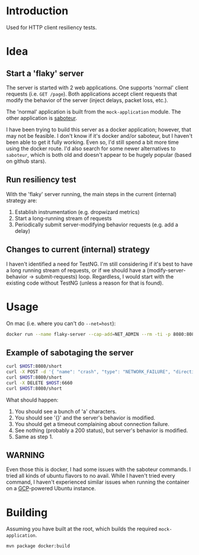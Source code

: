 # Introduction

Used for HTTP client resiliency tests.

# Idea

## Start a 'flaky' server

The server is started with 2 web applications.  One supports 'normal' client
requests (i.e. `GET /page`).  Both applications accept client requests that modify
the behavior of the server (inject delays, packet loss, etc.).

The 'normal' application is built from the `mock-application` module.  The
other application is [saboteur](https://github.com/tomakehurst/saboteur).

I have been trying to build this server as a docker application; however, that
may not be feasible.  I don't know if it's docker and/or saboteur, but I
haven't been able to get it fully working.  Even so, I'd still spend a bit more
time using the docker route.  I'd also search for some newer alternatives to
`saboteur`, which is both old and doesn't appear to be hugely popular (based on
github stars).

## Run resiliency test

With the 'flaky' server running, the main steps in the current (internal)
strategy are:

1. Establish instrumentation (e.g. dropwizard metrics)
1. Start a long-running stream of requests
1. Periodically submit server-modifying behavior requests (e.g. add a delay)

## Changes to current (internal) strategy

I haven't identified a need for TestNG.  I'm still considering if it's best to
have a long running stream of requests, or if we should have a
(modify-server-behavior -> submit-requests) loop.  Regardless, I would start
with the existing code without TestNG (unless a reason for that is found).

# Usage

On mac (i.e. where you can't do `--net=host`):

```sh
docker run --name flaky-server --cap-add=NET_ADMIN --rm -ti -p 8080:8080 -p 6660:6660 crankydillo/flaky-server
```

## Example of sabotaging the server

```sh
curl $HOST:8080/short
curl -X POST -d '{ "name": "crash", "type": "NETWORK_FAILURE", "direction": "IN", "to_port": 8080 }' $HOST:6660
curl $HOST:8080/short
curl -X DELETE $HOST:6660
curl $HOST:8080/short
```

What should happen:
1. You should see a bunch of 'a' characters.
1. You should see '{}' and the server's behavior is modified.
1. You should get a timeout complaining about connection failure.
1. See nothing (probably a 200 status), but server's behavior is modified.
1. Same as step 1.

## WARNING

Even those this is docker, I had some issues with the saboteur commands.  I
tried all kinds of ubuntu flavors to no avail.  While I haven't tried every
command, I haven't experienced similar issues when running the container on a
[GCP](https://cloud.google.com/compute/)-powered Ubuntu instance.

# Building

Assuming you have built at the root, which builds the required `mock-application`.

```sh
mvn package docker:build
```
